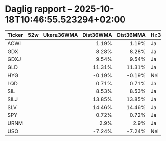 # Daglig rapport – 2025-10-18T10:46:55.523294+02:00

| Ticker | 52w | Uker≥36WMA | Dist36WMA | Dist36MMA | H≥36 | D≥36 | W≥36 | M≥36 | RSI14(D) | MACD(D) | MACDcross(D) | GDX/GLD>50 | SIL/SLV>50 | Vol20 |
|---|---|---:|---:|---:|---|---|---|---|---:|---:|---|---|---|---|
| ACWI |  |  | 1.19% | 1.19% | Ja | Ja | Ja | Ja | 53.8 | 0.684 | Nei |  |  |  |
| GDX |  |  | 8.28% | 8.28% | Ja | Ja | Ja | Ja | 55.63 | 3.347 | Nei |  |  |  |
| GDXJ |  |  | 9.54% | 9.54% | Ja | Ja | Ja | Ja | 56.24 | 5.163 | Nei |  |  |  |
| GLD |  |  | 11.31% | 11.31% | Ja | Ja | Ja | Ja | 76.99 | 14.487 | Nei |  |  |  |
| HYG |  |  | -0.19% | -0.19% | Nei | Nei | Nei | Nei | 40.6 | -0.088 | Nei |  |  |  |
| LQD |  |  | 0.71% | 0.71% | Ja | Ja | Ja | Ja | 60.33 | 0.293 | Nei |  |  |  |
| SIL |  |  | 8.53% | 8.53% | Ja | Ja | Ja | Ja | 55.27 | 3.459 | Nei |  |  |  |
| SILJ |  |  | 13.85% | 13.85% | Ja | Ja | Ja | Ja | 58.71 | 1.493 | Nei |  |  |  |
| SLV |  |  | 14.46% | 14.46% | Ja | Ja | Ja | Ja | 68.51 | 2.527 | Nei |  |  |  |
| SPY |  |  | 0.72% | 0.72% | Ja | Ja | Ja | Ja | 50.63 | 2.462 | Nei |  |  |  |
| URNM |  |  | 2.9% | 2.9% | Ja | Ja | Ja | Ja | 47.85 | 2.259 | Nei |  |  |  |
| USO |  |  | -7.24% | -7.24% | Nei | Nei | Nei | Nei | 24.0 | -1.575 | Nei |  |  |  |